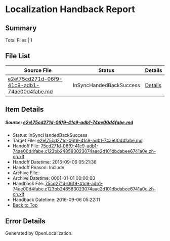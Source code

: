 # <a name='report-top'></a> Localization Handback Report

## Summary
 Total Files | 1

## File List
 Source File | Status | Details 
 ----------- | ------ | ------- 
 [e2e\75cd271d-06f9-41c9-adb1-74ae00d4fabe.md](https://github.com/OpenLocalizationTestOrg/ol-test0/blob/26f637689b253af5ea9cd03841e9166ded2ee4b3/e2e/75cd271d-06f9-41c9-adb1-74ae00d4fabe.md) | InSyncHandedBackSuccess | [Details](#59ba85dc3551e8192514f44fdaae855e7fb40edd1)

## Item Details
##### <a name='59ba85dc3551e8192514f44fdaae855e7fb40edd1'></a> Source: [e2e\75cd271d-06f9-41c9-adb1-74ae00d4fabe.md](https://github.com/OpenLocalizationTestOrg/ol-test0/blob/26f637689b253af5ea9cd03841e9166ded2ee4b3/e2e/75cd271d-06f9-41c9-adb1-74ae00d4fabe.md)
* Status: InSyncHandedBackSuccess
* Target File: [e2e\75cd271d-06f9-41c9-adb1-74ae00d4fabe.md](https://github.com/OpenLocalizationTestOrg/ol-test0-zhcn/blob/86efa92fd8fbb0f517e2034bbecdd1c9a9f44149/e2e/75cd271d-06f9-41c9-adb1-74ae00d4fabe.md)
* Handoff File: [75cd271d-06f9-41c9-adb1-74ae00d4fabe.c123bb248583023074aae2d101dbdabee6741a0e.zh-cn.xlf](https://github.com/OpenLocalizationTestOrg/ol-test0-handoff/blob/5ec595d984ac36eab72196358a2028cc74b61174/ol-handoff/OpenLocalizationTestOrg/ol-test0-zhcn/ci/ht/75cd271d-06f9-41c9-adb1-74ae00d4fabe.c123bb248583023074aae2d101dbdabee6741a0e.zh-cn.xlf)
* Handoff Datetime: 2016-09-06 05:21:38
* Handoff Reason: Include
* Archive File: 
* Archive Datetime: 0001-01-01 00:00:00
* Handback File: [75cd271d-06f9-41c9-adb1-74ae00d4fabe.c123bb248583023074aae2d101dbdabee6741a0e.zh-cn.xlf](https://github.com/OpenLocalizationTestOrg/ol-test0-handback/blob/5fb950022eda84944dd5f7a93e2d7d79daecf500/ol-handback/OpenLocalizationTestOrg/ol-test0-zhcn/ci/ht/75cd271d-06f9-41c9-adb1-74ae00d4fabe.c123bb248583023074aae2d101dbdabee6741a0e.zh-cn.xlf)
* Handback Datetime: 2016-09-06 05:22:11
* [Back to Top](#report-top)


## Error Details

Generated by OpenLocalization.

